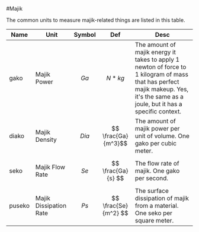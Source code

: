 #Majik  

The common units to measure majik-related things are listed in this table.

| Name   | Unit                   | Symbol    | Def                  | Desc                                                                                                                                                                              |
| ------ | ---------------------- | --------- | -------------------- | --------------------------------------------------------------------------------------------------------------------------------------------------------------------------------- |
| gako   | Majik Power            | $$ Ga $$  | $$ N*kg $$           | The amount of majik energy it takes to apply 1 newton of force to 1 kilogram of mass that has perfect majik makeup. Yes, it's the same as a joule, but it has a specific context. |
| diako  | Majik Density          | $$ Dia $$ | $$ \frac{Ga}{m^3}$$  | The amount of majik power per unit of volume. One gako per cubic meter.                                                                                                           |
| seko   | Majik Flow Rate        | $$ Se $$  | $$ \frac{Ga}{s} $$   | The flow rate of majik. One gako per second.                                                                                                                                      |
| puseko | Majik Dissipation Rate | $$ Ps $$  | $$ \frac{Se}{m^2} $$ | The surface dissipation of majik from a material. One seko per square meter.                                                                                                      |
